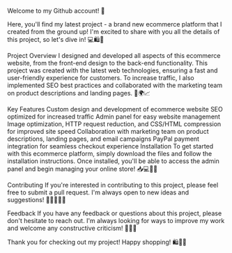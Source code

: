 Welcome to my Github account! 🎉

Here, you'll find my latest project - a brand new ecommerce platform that I created from the ground up! I'm excited to share with you all the details of this project, so let's dive in! 💻🛍️💸

Project Overview
I designed and developed all aspects of this ecommerce website, from the front-end design to the back-end functionality. This project was created with the latest web technologies, ensuring a fast and user-friendly experience for customers. To increase traffic, I also implemented SEO best practices and collaborated with the marketing team on product descriptions and landing pages. 🚀🌍📈

Key Features
Custom design and development of ecommerce website
SEO optimized for increased traffic
Admin panel for easy website management
Image optimization, HTTP request reduction, and CSS/HTML compression for improved site speed
Collaboration with marketing team on product descriptions, landing pages, and email campaigns
PayPal payment integration for seamless checkout experience
Installation
To get started with this ecommerce platform, simply download the files and follow the installation instructions. Once installed, you'll be able to access the admin panel and begin managing your online store! 📥💻👨‍💼

Contributing
If you're interested in contributing to this project, please feel free to submit a pull request. I'm always open to new ideas and suggestions! 🙌👨‍💻👩‍💻

Feedback
If you have any feedback or questions about this project, please don't hesitate to reach out. I'm always looking for ways to improve my work and welcome any constructive criticism! 📣💬🤔

Thank you for checking out my project! Happy shopping! 🛍️🎉😊
